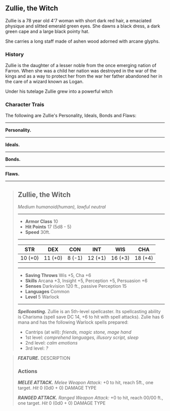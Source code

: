 ## Zullie, the Witch 
Zullie is a 78 year old 4'7 woman with short dark red hair, a emaciated physique and slitted emerald green eyes. She dawns a black dress, a dark green cape and a large black pointy hat.

She carries a long staff made of ashen wood adorned with arcane glyphs.


### History
Zullie is the daughter of a lesser noble from the once emerging nation of Farron. When she was a child her nation was destroyed in the war of the kings and as a way to protect her from the war her father abandoned her in the care of a wizard known as Logan.

Under his tutelage Zullie grew into a powerful witch


### Character Trais
The following are Zullie's Personality, Ideals, Bonds and Flaws:
___
**Personality.**

___
**Ideals.**

___
**Bonds.**

___
**Flaws.**



___
> ## Zullie, the Witch 
>*Medium humanoid(human), lawful neutral*
> ___
> - **Armor Class** 10
> - **Hit Points** 17 (5d8 - 5)
> - **Speed** 30ft.
>___
>|   STR   |   DEX   |   CON   |   INT   |   WIS   |   CHA   |
>|:-------:|:-------:|:-------:|:-------:|:-------:|:-------:|
>| 10 (+0) | 11 (+0) |  8 (-1) | 12 (+1) | 16 (+3) | 18 (+4) |
>___
> - **Saving Throws** Wis +5, Cha +6
> - **Skills** Arcana +3, Insight +5, Perception +5, Persuasion +6
> - **Senses** Darkvision 120 ft., passive Perception 15
> - **Languages** Common
> - **Level** 5 Warlock
> ___
> ***Spellcasting.*** Zullie is an 5th-level spellcaster. Its spellcasting ability is Charisma (spell save DC 14, +6 to hit with spell attacks). Zulie has 6 mana and has the following Warlock spells prepared:
> - Cantrips (at will): *friends, magic stone, mage hand*
> - 1st level: *comprehend languages, illusory script, sleep*
> - 2nd level: *calm emotions*
> - 3rd level: *?*

>
> ***FEATURE.*** DESCRIPTION
>
> ### Actions
> ***MELEE ATTACK.*** *Melee Weapon Attack:* +0 to hit, reach 5ft., one target. *Hit* 0 (0d0 + 0) DAMAGE TYPE 
>
> ***RANGED ATTACK.*** *Ranged Weapon Attack:* +0 to hit, reach 00/00 ft., one target. *Hit* 0 (0d0 + 0) DAMAGE TYPE 
